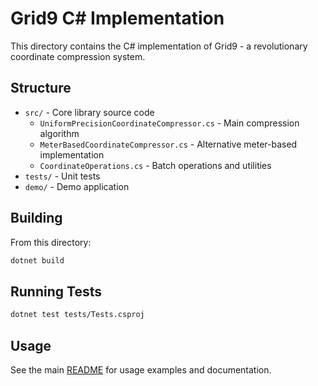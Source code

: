 # Grid9 C# Implementation

This directory contains the C# implementation of Grid9 - a revolutionary coordinate compression system.

## Structure

- `src/` - Core library source code
  - `UniformPrecisionCoordinateCompressor.cs` - Main compression algorithm
  - `MeterBasedCoordinateCompressor.cs` - Alternative meter-based implementation
  - `CoordinateOperations.cs` - Batch operations and utilities
- `tests/` - Unit tests
- `demo/` - Demo application

## Building

From this directory:

```bash
dotnet build
```

## Running Tests

```bash
dotnet test tests/Tests.csproj
```

## Usage

See the main [README](../README.md) for usage examples and documentation.